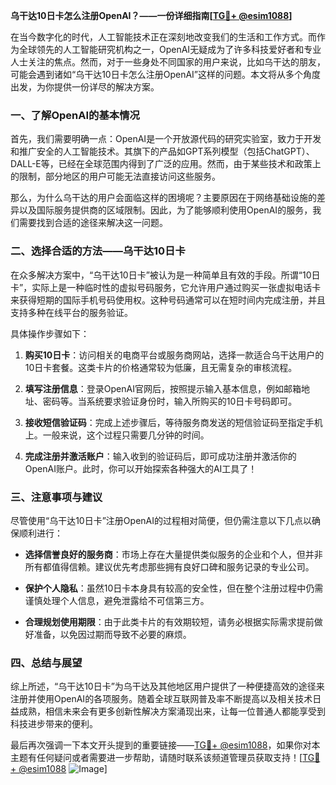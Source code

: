 **乌干达10日卡怎么注册OpenAI？——一份详细指南[[TG💪+ @esim1088](https://t.me/s/esim1088)]**

在当今数字化的时代，人工智能技术正在深刻地改变我们的生活和工作方式。而作为全球领先的人工智能研究机构之一，OpenAI无疑成为了许多科技爱好者和专业人士关注的焦点。然而，对于一些身处不同国家的用户来说，比如乌干达的朋友，可能会遇到诸如“乌干达10日卡怎么注册OpenAI”这样的问题。本文将从多个角度出发，为你提供一份详尽的解决方案。

### 一、了解OpenAI的基本情况

首先，我们需要明确一点：OpenAI是一个开放源代码的研究实验室，致力于开发和推广安全的人工智能技术。其旗下的产品如GPT系列模型（包括ChatGPT）、DALL-E等，已经在全球范围内得到了广泛的应用。然而，由于某些技术和政策上的限制，部分地区的用户可能无法直接访问这些服务。

那么，为什么乌干达的用户会面临这样的困境呢？主要原因在于网络基础设施的差异以及国际服务提供商的区域限制。因此，为了能够顺利使用OpenAI的服务，我们需要找到合适的途径来解决这一问题。

### 二、选择合适的方法——乌干达10日卡

在众多解决方案中，“乌干达10日卡”被认为是一种简单且有效的手段。所谓“10日卡”，实际上是一种临时性的虚拟号码服务，它允许用户通过购买一张虚拟电话卡来获得短期的国际手机号码使用权。这种号码通常可以在短时间内完成注册，并且支持多种在线平台的服务验证。

具体操作步骤如下：

1. **购买10日卡**：访问相关的电商平台或服务商网站，选择一款适合乌干达用户的10日卡套餐。这类卡片的价格通常较为低廉，且无需复杂的审核流程。
   
2. **填写注册信息**：登录OpenAI官网后，按照提示输入基本信息，例如邮箱地址、密码等。当系统要求验证身份时，输入所购买的10日卡号码即可。

3. **接收短信验证码**：完成上述步骤后，等待服务商发送的短信验证码至指定手机上。一般来说，这个过程只需要几分钟的时间。

4. **完成注册并激活账户**：输入收到的验证码后，即可成功注册并激活你的OpenAI账户。此时，你可以开始探索各种强大的AI工具了！

### 三、注意事项与建议

尽管使用“乌干达10日卡”注册OpenAI的过程相对简便，但仍需注意以下几点以确保顺利进行：

- **选择信誉良好的服务商**：市场上存在大量提供类似服务的企业和个人，但并非所有都值得信赖。建议优先考虑那些拥有良好口碑和服务记录的专业公司。
  
- **保护个人隐私**：虽然10日卡本身具有较高的安全性，但在整个注册过程中仍需谨慎处理个人信息，避免泄露给不可信第三方。

- **合理规划使用期限**：由于此类卡片的有效期较短，请务必根据实际需求提前做好准备，以免因过期而导致不必要的麻烦。

### 四、总结与展望

综上所述，“乌干达10日卡”为乌干达及其他地区用户提供了一种便捷高效的途径来注册并使用OpenAI的各项服务。随着全球互联网普及率不断提高以及相关技术日益成熟，相信未来会有更多创新性解决方案涌现出来，让每一位普通人都能享受到科技进步带来的便利。

最后再次强调一下本文开头提到的重要链接——[TG💪+ @esim1088](https://t.me/s/esim1088)，如果你对本主题有任何疑问或者需要进一步帮助，请随时联系该频道管理员获取支持！[[TG💪+ @esim1088](https://t.me/s/esim1088) ![Image](https://i.postimg.cc/4NQfJmqS/Snipaste-2025-05-13-00-14-12.png)]